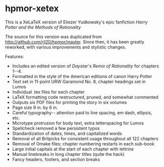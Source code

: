 # hpmor-xetex

This is a XeLaTeX version of Eliezer Yudkowsky's epic fanfiction _Harry Potter and the Methods of Rationality_

The source for this version was duplicated from <http://github.com/rjl20/hpmor/master>.
Since then, it has been greatly reworked, with various improvements and stylistic changes.

Features:
* Includes an edited version of _Daystar's Remix of Rationality_ for chapters 1--4.
* Formatted in the style of the American editions of canon Harry Potter
* Text set in 11-point URW Garamond No. 8, chapter headings set in Lumos
* Individual .tex files for each chapter
* LaTeX formatting code restructured, pruned, and somewhat commented
* Outputs six PDF files for printing the story in six volumes
* Page size 9 in. by 6 in.
* Careful typography-- attention paid to line spacing, em dash, ellipsis, etc.
* Microtype protrusion for body text, extra letterspacing for Lumos
* Spellcheck removed a few persistent typos
* Standardization of dates, times, and capitalized words
* Removal of all Britpicks for consistent usage throughout all 122 chapters
* Removal of Omake files; chapter numbering restarts in each sub-book
* Large initial capitals at the start of each chapter with lettrine
* Manual linebreaks in long chapter titles (quite the hack)
* Fancy headers, footers, and section breaks
